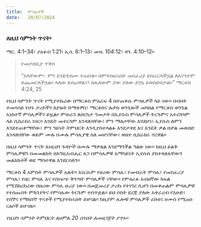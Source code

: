 ```yaml
---
title:  ምሳሌዎች
date:   20/07/2024
---
```


### ለዚህ ሳምንት ጥናት፡
ማር. 4:1–34፣ ያዕቆብ 1:21፣ ኢሳ. 6:1–13፣ መዝ. 104:12፣ ዳን. 4:10–12።

> <p>የመታሰቢያ ጥቅስ</p>
> “አላቸውም፦ ምን እንድትሰሙ ተጠበቁ። በምትሰፍሩበት መስፈሪያ ይሰፈርላችኋል ለእናንተም ይጨመርላችኋል። ላለው ይሰጠዋልና፤ ከሌለውም ያው ያለው እንኳ ይወሰድበታል።” ማርቆስ 4:24, 25


የዚህ ሳምንት ጥናት የሚያተኩረው በማርቆስ ምዕራፍ 4 በተጠቀሱ ምሳሌዎች ላይ ነው። በብዛት ተመሳሳይ የሆኑ ታሪኮችን ከያዙት ከማቴዎስ፣ ማርቆስና ሉቃስ ወንጌሎች መካከል የማርቆስ ወንጌል አነስተኛ ምሳሌዎችን ይዟል። ምሁራን ለበርካታ ዓመታት በኢየሱስ ምሳሌዎች ትርጉምና አተረጓጎም ላይ ሲከራከሩ ነበር። እንዴት መተርጎም እንዳለባቸው፣ ምን ማለታቸው እንደሆነ፣ ኢየሱስ ለምን እንደተጠቀማቸው፣ ምን ዓይነት ትምህርት እንዲያስተላልፉ እንደታቀደ እና እንዴት ቃል በቃል መወሰድ እንዳለባቸው ወይም ሙሉ በሙሉ ምሳሌያዊ ስለ መሆናቸው፣ ወዘተ ሲከራከሩ ኖረዋል።

በዚህ ሳምንት ጥናት እነዚህን ጉዳዮች በሙሉ ማቃለል እንደማንችል ግልጽ ነው። ከዚህ ይልቅ ምሳሌዎቹን በመመልከት በእግዚአብሔር ጸጋ በምሳሌዎቹ አማካይነት ኢየሱስ ያስተላለፋቸውን መልእክቶች ወደ ማስተዋል እንደርሳለን።

ማርቆስ 4 አምስት ምሳሌዎች አሉት። እነርሱም የዘሪው ምሳሌ፣ የመብራት ምሳሌ፣ የመስፈሪያ ምሳሌ፣ የዘር ምሳሌ እና የሰነፍጭ ቅንጣት ምሳሌዎች ናቸው። የምዕራፉ አብዘኛው ክፍል የሚሽከረከረው በዘሪው ምሳሌ ዙሪያ ነው። በመጀመሪያ ታሪኩ የተነገረ ሲሆን በመቀጠልም ምሳሌዎቹ የተሰጡበት ምክንያትና የምሳሌው ትርጉም ተሰጥቷል። ይህ ሶስት ደረጃ ያለው አቀራረብ የእሁድ፣ የሰኞና የማክሰኞ ጥናቶች የሚያተኩሩበት ይሆናል። ከዚያም ሌሎቹ ምሳሌዎች ረቡዕና ሀሙስ የሚጠኑ ርዕሶች ይሆናሉ። 

_የዚህን ሳምንት ትምህርት ለሀምሌ 20 ሰንበት ለመዘጋጀት ያጥኑ።_